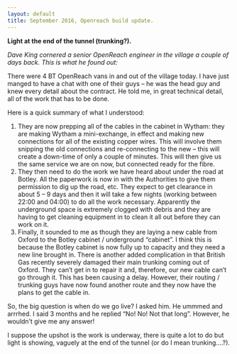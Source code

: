 ```yaml
---
layout: default
title: September 2016, Openreach build update.
---
```


__Light at the end of the tunnel (trunking?).__

*Dave King cornered a senior OpenReach engineer in the village a couple of days back. This is what
he found out:*

There were 4 BT OpenReach vans in and out of the village today. I have just manged to have a chat
with one of their guys – he was the head guy and knew every detail about the contract. He told me,
in great technical detail, all of the work that has to be done.


Here is a quick summary of what I understood:
 

1. They are now prepping all of the cables in the cabinet in Wytham: they are making Wytham a
mini-exchange, in effect and making new connections for all of the existing copper wires. This will
involve them snipping the old connections and re-connecting to the new – this will create a
down-time of only a couple of minutes. This will then give us the same service we are on now, but
connected ready for the fibre.
2. They then need to do the work we have heard about under the road at Botley. All the paperwork is
now in with the Authorities to give them permission to dig up the road, etc. They expect to get
clearance in about 5 – 9 days and then it will take a few nights (working between 22:00 and 04:00)
to do all the work necessary. Apparently the underground space is extremely clogged with debris
and they are having to get cleaning equipment in to clean it all out before they can work on it.
3. Finally, it sounded to me as though they are laying a new cable from Oxford to the Botley
cabinet / underground “cabinet”. I think this is because the Botley cabinet is now fully up to
capacity and they need a new line brought in. There is another added complication in that British
Gas recently severely damaged their main trunking coming out of Oxford. They can’t get in to repair
it and, therefore, our new cable can’t go through it. This has been causing a delay. However, their
routing / trunking guys have now found another route and they now have the plans to get the cable
in.

So, the big question is when do we go live? I asked him. He ummmed and arrrhed. I said 3 months and
he replied “No! No! Not that long”. However, he wouldn’t give me any answer! 

I suppose the upshot is the work is underway, there is quite a lot to do but light is showing,
vaguely at the end of the tunnel (or do I mean trunking….?).
